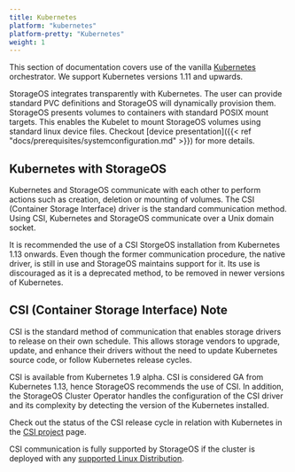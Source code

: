 ```yaml
---
title: Kubernetes
platform: "kubernetes"
platform-pretty: "Kubernetes"
weight: 1
---
```


This section of documentation covers use of the vanilla [Kubernetes](https://kubernetes.io/)
orchestrator. We support Kubernetes versions 1.11 and upwards.

StorageOS integrates transparently with Kubernetes. The user can provide
standard PVC definitions and StorageOS will dynamically provision them.
StorageOS presents volumes to containers with standard POSIX mount targets.
This enables the Kubelet to mount StorageOS
volumes using standard linux device files. Checkout [device presentation]({{< ref 
"docs/prerequisites/systemconfiguration.md" >}}) for more details.


## Kubernetes with StorageOS

Kubernetes and StorageOS communicate with each other to perform actions such as
creation, deletion or mounting of volumes. The CSI (Container Storage
Interface) driver is the standard communication method. Using CSI, Kubernetes
and StorageOS communicate over a Unix domain socket.

It is recommended the use of a CSI StorgeOS installation from Kubernetes 1.13
onwards. Even though the former communication procedure, the native driver, is
still in use and StorageOS maintains support for it. Its use is discouraged as
it is a deprecated method, to be removed in newer versions of Kubernetes.

## CSI (Container Storage Interface) Note

CSI is the standard method of communication that enables storage drivers to
release on their own schedule. This allows storage vendors to upgrade, update,
and enhance their drivers without the need to update Kubernetes source code, or
follow Kubernetes release cycles.

CSI is available from Kubernetes 1.9 alpha. CSI is considered GA from
Kubernetes 1.13, hence StorageOS recommends the use of CSI. In addition, the
StorageOS Cluster Operator handles the configuration of the CSI driver and its
complexity by detecting the version of the Kubernetes installed.

Check out the status of the CSI release cycle in relation with Kubernetes in
the [CSI project](https://kubernetes-csi.github.io/docs/) page.

CSI communication is fully supported by StorageOS if the cluster is deployed
with any [supported Linux
Distribution](/docs/prerequisites/systemconfiguration#distribution-specifics).
